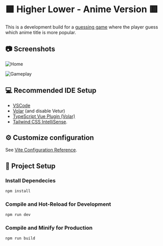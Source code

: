 # :green_square: Higher Lower - Anime Version :red_square: 

This is a development build for a [guessing game](https://hsymicm.github.io/higher-lower-anime/) where the player guess which anime title is more popular.

## :camera: Screenshots

![Home](https://user-images.githubusercontent.com/71636995/188301904-b77fccb8-b76f-45b8-9a89-571f09f173b6.png)

![Gameplay](https://user-images.githubusercontent.com/71636995/188302097-d97ddce1-b1a3-4b34-a395-e6fd8d2b9d61.png)


## :computer: Recommended IDE Setup

- [VSCode](https://code.visualstudio.com/)
- [Volar](https://marketplace.visualstudio.com/items?itemName=Vue.volar) (and disable Vetur)
- [TypeScript Vue Plugin (Volar)](https://marketplace.visualstudio.com/items?itemName=Vue.vscode-typescript-vue-plugin)
- [Tailwind CSS IntelliSense](https://marketplace.visualstudio.com/items?itemName=bradlc.vscode-tailwindcss).


## :gear: Customize configuration

See [Vite Configuration Reference](https://vitejs.dev/config/).


## :wrench: Project Setup

### Install Dependecies
```sh
npm install
```

### Compile and Hot-Reload for Development

```sh
npm run dev
```

### Compile and Minify for Production

```sh
npm run build
```
